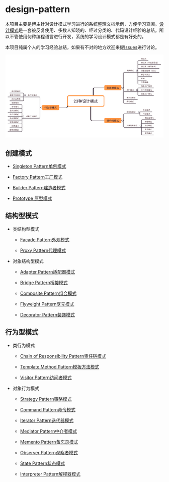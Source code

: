 # design-pattern

本项目主要是博主针对设计模式学习进行的系统整理文档示例，方便学习查阅。[设计模式](<https://baike.baidu.com/item/%E8%AE%BE%E8%AE%A1%E6%A8%A1%E5%BC%8F/1212549?fr=aladdin>)是一套被反复使用、多数人知晓的、经过分类的、代码设计经验的总结。所以不管使用何种编程语言进行开发，系统的学习设计模式都是有好处的。

本项目纯属个人的学习经验总结，如果有不对的地方欢迎来提[Issues](<https://github.com/JordanHank/design-pattern/issues>)进行讨论。

![设计模式思维导图](static/design-pattern.png)

## 创建模式

- [Singleton Pattern单例模式](https://github.com/JordanHank/design-pattern/blob/master/docs/build/singleton.md)

- [Factory Pattern工厂模式](https://github.com/JordanHank/design-pattern/blob/master/docs/build/factory.md)

- [Builder Pattern建造者模式](https://github.com/JordanHank/design-pattern/blob/master/docs/build/builder.md)

- [Prototype 原型模式](https://github.com/JordanHank/design-pattern/blob/master/docs/build/prototype.md)

## 结构型模式

- 类结构型模式
    
    + [Facade Pattern外观模式](https://github.com/JordanHank/design-pattern/blob/master/docs/build/facade.md)
    
    + [Proxy Pattern代理模式](https://github.com/JordanHank/design-pattern/blob/master/docs/build/proxy.md)


- 对象结构型模式

    + [Adapter Pattern适配器模式](https://github.com/JordanHank/design-pattern/blob/master/docs/build/adapter.md)
    
    + [Bridge Pattern桥接模式](https://github.com/JordanHank/design-pattern/blob/master/docs/build/bridge.md)
    
    + [Composite Pattern组合模式](https://github.com/JordanHank/design-pattern/blob/master/docs/build/composite.md)
    
    + [Flyweight Pattern享元模式](https://github.com/JordanHank/design-pattern/blob/master/docs/build/flyweight.md)
    
    + [Decorator Pattern装饰模式](https://github.com/JordanHank/design-pattern/blob/master/docs/build/decorator.md)
    
## 行为型模式

- 类行为模式

    + [Chain of Responsibility Pattern责任链模式](https://github.com/JordanHank/design-pattern/blob/master/docs/build/responsibilitychain.md)
    
    + [Template Method Pattern模板方法模式](https://github.com/JordanHank/design-pattern/blob/master/docs/build/templatemethod.md)
    
    + [Visitor Pattern访问者模式](https://github.com/JordanHank/design-pattern/blob/master/docs/build/visitor.md)

- 对象行为模式

    + [Strategy Pattern策略模式](https://github.com/JordanHank/design-pattern/blob/master/docs/build/strategy.md)
    
    + [Command Pattern命令模式](https://github.com/JordanHank/design-pattern/blob/master/docs/build/command.md)
    
    + [Iterator Pattern迭代器模式](https://github.com/JordanHank/design-pattern/blob/master/docs/build/iterator.md)
    
    + [Mediator Pattern中介者模式](https://github.com/JordanHank/design-pattern/blob/master/docs/build/mediator.md)
    
    + [Memento Pattern备忘录模式](https://github.com/JordanHank/design-pattern/blob/master/docs/build/memento.md)
    
    + [Observer Pattern观察者模式](https://github.com/JordanHank/design-pattern/blob/master/docs/build/observer.md)
    
    + [State Pattern状态模式](https://github.com/JordanHank/design-pattern/blob/master/docs/build/state.md)
    
    + [Interpreter Pattern解释器模式](https://github.com/JordanHank/design-pattern/blob/master/docs/build/interpreter.md)
